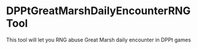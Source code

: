 # DPPtGreatMarshDailyEncounterRNGTool
This tool will let you RNG abuse Great Marsh daily encounter in DPPt games
